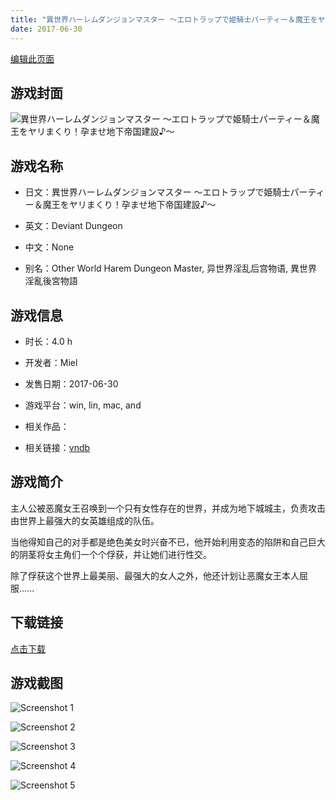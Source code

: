```yaml
---
title: "異世界ハーレムダンジョンマスター ～エロトラップで姫騎士パーティー＆魔王をヤリまくり！孕ませ地下帝国建設♪～"
date: 2017-06-30
---
```

[编辑此页面](https://github.com/ACG-3/ADV3-source/blob/main/source/_posts/games/%E7%95%B0%E4%B8%96%E7%95%8C%E3%83%8F%E3%83%BC%E3%83%AC%E3%83%A0%E3%83%80%E3%83%B3%E3%82%B8%E3%83%A7%E3%83%B3%E3%83%9E%E3%82%B9%E3%82%BF%E3%83%BC%20%EF%BD%9E%E3%82%A8%E3%83%AD%E3%83%88%E3%83%A9%E3%83%83%E3%83%97%E3%81%A7%E5%A7%AB%E9%A8%8E%E5%A3%AB%E3%83%91%E3%83%BC%E3%83%86%E3%82%A3%E3%83%BC%EF%BC%86%E9%AD%94%E7%8E%8B%E3%82%92%E3%83%A4%E3%83%AA%E3%81%BE%E3%81%8F%E3%82%8A%EF%BC%81%E5%AD%95%E3%81%BE%E3%81%9B%E5%9C%B0%E4%B8%8B%E5%B8%9D%E5%9B%BD%E5%BB%BA%E8%A8%AD%E2%99%AA%EF%BD%9E.md)

## 游戏封面

![異世界ハーレムダンジョンマスター ～エロトラップで姫騎士パーティー＆魔王をヤリまくり！孕ませ地下帝国建設♪～](https%3A//pan.timero.xyz/onedrive/img_lib_001/%E7%95%B0%E4%B8%96%E7%95%8C%E3%83%8F%E3%83%BC%E3%83%AC%E3%83%A0%E3%83%80%E3%83%B3%E3%82%B8%E3%83%A7%E3%83%B3%E3%83%9E%E3%82%B9%E3%82%BF%E3%83%BC%20%EF%BD%9E%E3%82%A8%E3%83%AD%E3%83%88%E3%83%A9%E3%83%83%E3%83%97%E3%81%A7%E5%A7%AB%E9%A8%8E%E5%A3%AB%E3%83%91%E3%83%BC%E3%83%86%E3%82%A3%E3%83%BC%EF%BC%86%E9%AD%94%E7%8E%8B%E3%82%92%E3%83%A4%E3%83%AA%E3%81%BE%E3%81%8F%E3%82%8A%EF%BC%81%E5%AD%95%E3%81%BE%E3%81%9B%E5%9C%B0%E4%B8%8B%E5%B8%9D%E5%9B%BD%E5%BB%BA%E8%A8%AD%E2%99%AA%EF%BD%9E_cover.avif)


## 游戏名称

- 日文：異世界ハーレムダンジョンマスター ～エロトラップで姫騎士パーティー＆魔王をヤリまくり！孕ませ地下帝国建設♪～
- 英文：Deviant Dungeon
- 中文：None

- 别名：Other World Harem Dungeon Master, 异世界淫乱后宫物语, 異世界淫亂後宮物語


## 游戏信息

- 时长：4.0 h
- 开发者：Miel
- 发售日期：2017-06-30
- 游戏平台：win, lin, mac, and
- 相关作品：

- 相关链接：[vndb](https://vndb.org/v21355)


## 游戏简介

主人公被恶魔女王召唤到一个只有女性存在的世界，并成为地下城城主，负责攻击由世界上最强大的女英雄组成的队伍。

当他得知自己的对手都是绝色美女时兴奋不已，他开始利用变态的陷阱和自己巨大的阴茎将女主角们一个个俘获，并让她们进行性交。

除了俘获这个世界上最美丽、最强大的女人之外，他还计划让恶魔女王本人屈服......




## 下载链接

[点击下载](https://pan.timero.xyz/onedrive/adv_lib_001/%E7%95%B0%E4%B8%96%E7%95%8C%E3%83%8F%E3%83%BC%E3%83%AC%E3%83%A0%E3%83%80%E3%83%B3%E3%82%B8%E3%83%A7%E3%83%B3%E3%83%9E%E3%82%B9%E3%82%BF%E3%83%BC%20%EF%BD%9E%E3%82%A8%E3%83%AD%E3%83%88%E3%83%A9%E3%83%83%E3%83%97%E3%81%A7%E5%A7%AB%E9%A8%8E%E5%A3%AB%E3%83%91%E3%83%BC%E3%83%86%E3%82%A3%E3%83%BC%EF%BC%86%E9%AD%94%E7%8E%8B%E3%82%92%E3%83%A4%E3%83%AA%E3%81%BE%E3%81%8F%E3%82%8A%EF%BC%81%E5%AD%95%E3%81%BE%E3%81%9B%E5%9C%B0%E4%B8%8B%E5%B8%9D%E5%9B%BD%E5%BB%BA%E8%A8%AD%E2%99%AA%EF%BD%9E)


## 游戏截图


![Screenshot 1](https%3A//pan.timero.xyz/onedrive/img_lib_001/%E7%95%B0%E4%B8%96%E7%95%8C%E3%83%8F%E3%83%BC%E3%83%AC%E3%83%A0%E3%83%80%E3%83%B3%E3%82%B8%E3%83%A7%E3%83%B3%E3%83%9E%E3%82%B9%E3%82%BF%E3%83%BC%20%EF%BD%9E%E3%82%A8%E3%83%AD%E3%83%88%E3%83%A9%E3%83%83%E3%83%97%E3%81%A7%E5%A7%AB%E9%A8%8E%E5%A3%AB%E3%83%91%E3%83%BC%E3%83%86%E3%82%A3%E3%83%BC%EF%BC%86%E9%AD%94%E7%8E%8B%E3%82%92%E3%83%A4%E3%83%AA%E3%81%BE%E3%81%8F%E3%82%8A%EF%BC%81%E5%AD%95%E3%81%BE%E3%81%9B%E5%9C%B0%E4%B8%8B%E5%B8%9D%E5%9B%BD%E5%BB%BA%E8%A8%AD%E2%99%AA%EF%BD%9E_Screenshot_1.avif)

![Screenshot 2](https%3A//pan.timero.xyz/onedrive/img_lib_001/%E7%95%B0%E4%B8%96%E7%95%8C%E3%83%8F%E3%83%BC%E3%83%AC%E3%83%A0%E3%83%80%E3%83%B3%E3%82%B8%E3%83%A7%E3%83%B3%E3%83%9E%E3%82%B9%E3%82%BF%E3%83%BC%20%EF%BD%9E%E3%82%A8%E3%83%AD%E3%83%88%E3%83%A9%E3%83%83%E3%83%97%E3%81%A7%E5%A7%AB%E9%A8%8E%E5%A3%AB%E3%83%91%E3%83%BC%E3%83%86%E3%82%A3%E3%83%BC%EF%BC%86%E9%AD%94%E7%8E%8B%E3%82%92%E3%83%A4%E3%83%AA%E3%81%BE%E3%81%8F%E3%82%8A%EF%BC%81%E5%AD%95%E3%81%BE%E3%81%9B%E5%9C%B0%E4%B8%8B%E5%B8%9D%E5%9B%BD%E5%BB%BA%E8%A8%AD%E2%99%AA%EF%BD%9E_Screenshot_2.avif)

![Screenshot 3](https%3A//pan.timero.xyz/onedrive/img_lib_001/%E7%95%B0%E4%B8%96%E7%95%8C%E3%83%8F%E3%83%BC%E3%83%AC%E3%83%A0%E3%83%80%E3%83%B3%E3%82%B8%E3%83%A7%E3%83%B3%E3%83%9E%E3%82%B9%E3%82%BF%E3%83%BC%20%EF%BD%9E%E3%82%A8%E3%83%AD%E3%83%88%E3%83%A9%E3%83%83%E3%83%97%E3%81%A7%E5%A7%AB%E9%A8%8E%E5%A3%AB%E3%83%91%E3%83%BC%E3%83%86%E3%82%A3%E3%83%BC%EF%BC%86%E9%AD%94%E7%8E%8B%E3%82%92%E3%83%A4%E3%83%AA%E3%81%BE%E3%81%8F%E3%82%8A%EF%BC%81%E5%AD%95%E3%81%BE%E3%81%9B%E5%9C%B0%E4%B8%8B%E5%B8%9D%E5%9B%BD%E5%BB%BA%E8%A8%AD%E2%99%AA%EF%BD%9E_Screenshot_3.avif)

![Screenshot 4](https%3A//pan.timero.xyz/onedrive/img_lib_001/%E7%95%B0%E4%B8%96%E7%95%8C%E3%83%8F%E3%83%BC%E3%83%AC%E3%83%A0%E3%83%80%E3%83%B3%E3%82%B8%E3%83%A7%E3%83%B3%E3%83%9E%E3%82%B9%E3%82%BF%E3%83%BC%20%EF%BD%9E%E3%82%A8%E3%83%AD%E3%83%88%E3%83%A9%E3%83%83%E3%83%97%E3%81%A7%E5%A7%AB%E9%A8%8E%E5%A3%AB%E3%83%91%E3%83%BC%E3%83%86%E3%82%A3%E3%83%BC%EF%BC%86%E9%AD%94%E7%8E%8B%E3%82%92%E3%83%A4%E3%83%AA%E3%81%BE%E3%81%8F%E3%82%8A%EF%BC%81%E5%AD%95%E3%81%BE%E3%81%9B%E5%9C%B0%E4%B8%8B%E5%B8%9D%E5%9B%BD%E5%BB%BA%E8%A8%AD%E2%99%AA%EF%BD%9E_Screenshot_4.avif)

![Screenshot 5](https%3A//pan.timero.xyz/onedrive/img_lib_001/%E7%95%B0%E4%B8%96%E7%95%8C%E3%83%8F%E3%83%BC%E3%83%AC%E3%83%A0%E3%83%80%E3%83%B3%E3%82%B8%E3%83%A7%E3%83%B3%E3%83%9E%E3%82%B9%E3%82%BF%E3%83%BC%20%EF%BD%9E%E3%82%A8%E3%83%AD%E3%83%88%E3%83%A9%E3%83%83%E3%83%97%E3%81%A7%E5%A7%AB%E9%A8%8E%E5%A3%AB%E3%83%91%E3%83%BC%E3%83%86%E3%82%A3%E3%83%BC%EF%BC%86%E9%AD%94%E7%8E%8B%E3%82%92%E3%83%A4%E3%83%AA%E3%81%BE%E3%81%8F%E3%82%8A%EF%BC%81%E5%AD%95%E3%81%BE%E3%81%9B%E5%9C%B0%E4%B8%8B%E5%B8%9D%E5%9B%BD%E5%BB%BA%E8%A8%AD%E2%99%AA%EF%BD%9E_Screenshot_5.avif)


